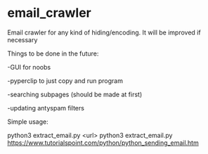 # email_crawler
Email crawler for any kind of hiding/encoding. It will be improved if necessary

Things to be done in the future:

-GUI for noobs

-pyperclip to just copy and run program

-searching subpages (should be made at first)

-updating antyspam filters


Simple usage:

python3 extract_email.py \<url\>
python3 extract_email.py https://www.tutorialspoint.com/python/python_sending_email.htm

